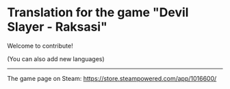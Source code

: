 Translation for the game "Devil Slayer - Raksasi"
========

Welcome to contribute!

(You can also add new languages)

----

The game page on Steam: https://store.steampowered.com/app/1016600/

